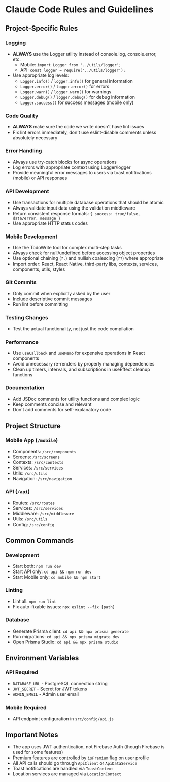 # Claude Code Rules and Guidelines

## Project-Specific Rules

### Logging

- **ALWAYS** use the Logger utility instead of console.log, console.error, etc.
  - Mobile: `import Logger from '../utils/logger';`
  - API: `const logger = require('../utils/logger');`
- Use appropriate log levels:
  - `Logger.info()` / `logger.info()` for general information
  - `Logger.error()` / `logger.error()` for errors
  - `Logger.warn()` / `logger.warn()` for warnings
  - `Logger.debug()` / `logger.debug()` for debug information
  - `Logger.success()` for success messages (mobile only)

### Code Quality

- **ALWAYS** make sure the code we write doesn't have lint issues
- Fix lint errors immediately, don't use eslint-disable comments unless absolutely necessary

### Error Handling

- Always use try-catch blocks for async operations
- Log errors with appropriate context using Logger/logger
- Provide meaningful error messages to users via toast notifications (mobile) or API responses

### API Development

- Use transactions for multiple database operations that should be atomic
- Always validate input data using the validation middleware
- Return consistent response formats: `{ success: true/false, data/error, message }`
- Use appropriate HTTP status codes

### Mobile Development

- Use the TodoWrite tool for complex multi-step tasks
- Always check for null/undefined before accessing object properties
- Use optional chaining (`?.`) and nullish coalescing (`??`) where appropriate
- Import order: React, React Native, third-party libs, contexts, services, components, utils, styles

### Git Commits

- Only commit when explicitly asked by the user
- Include descriptive commit messages
- Run lint before committing

### Testing Changes

- Test the actual functionality, not just the code compilation

### Performance

- Use `useCallback` and `useMemo` for expensive operations in React components
- Avoid unnecessary re-renders by properly managing dependencies
- Clean up timers, intervals, and subscriptions in useEffect cleanup functions

### Documentation

- Add JSDoc comments for utility functions and complex logic
- Keep comments concise and relevant
- Don't add comments for self-explanatory code

## Project Structure

### Mobile App (`/mobile`)

- Components: `/src/components`
- Screens: `/src/screens`
- Contexts: `/src/contexts`
- Services: `/src/services`
- Utils: `/src/utils`
- Navigation: `/src/navigation`

### API (`/api`)

- Routes: `/src/routes`
- Services: `/src/services`
- Middleware: `/src/middleware`
- Utils: `/src/utils`
- Config: `/src/config`

## Common Commands

### Development

- Start both: `npm run dev`
- Start API only: `cd api && npm run dev`
- Start Mobile only: `cd mobile && npm start`

### Linting

- Lint all: `npm run lint`
- Fix auto-fixable issues: `npx eslint --fix [path]`

### Database

- Generate Prisma client: `cd api && npx prisma generate`
- Run migrations: `cd api && npx prisma migrate dev`
- Open Prisma Studio: `cd api && npx prisma studio`

## Environment Variables

### API Required

- `DATABASE_URL` - PostgreSQL connection string
- `JWT_SECRET` - Secret for JWT tokens
- `ADMIN_EMAIL` - Admin user email

### Mobile Required

- API endpoint configuration in `src/config/api.js`

## Important Notes

- The app uses JWT authentication, not Firebase Auth (though Firebase is used for some features)
- Premium features are controlled by `isPremium` flag on user profile
- All API calls should go through `ApiClient` or `ApiDataService`
- Toast notifications are handled via `ToastContext`
- Location services are managed via `LocationContext`
